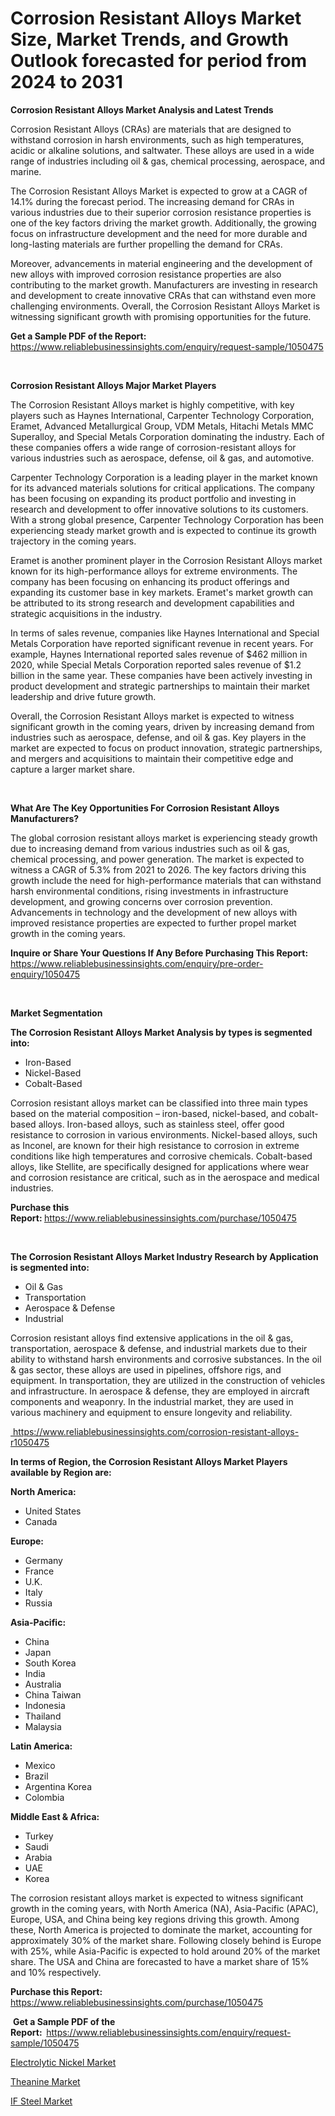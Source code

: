 <p><h1>Corrosion Resistant Alloys Market Size, Market Trends, and Growth Outlook forecasted for period from 2024 to 2031</h1></p><p><strong>Corrosion Resistant Alloys Market Analysis and Latest Trends</strong></p>
<p><p>Corrosion Resistant Alloys (CRAs) are materials that are designed to withstand corrosion in harsh environments, such as high temperatures, acidic or alkaline solutions, and saltwater. These alloys are used in a wide range of industries including oil & gas, chemical processing, aerospace, and marine.</p><p>The Corrosion Resistant Alloys Market is expected to grow at a CAGR of 14.1% during the forecast period. The increasing demand for CRAs in various industries due to their superior corrosion resistance properties is one of the key factors driving the market growth. Additionally, the growing focus on infrastructure development and the need for more durable and long-lasting materials are further propelling the demand for CRAs.</p><p>Moreover, advancements in material engineering and the development of new alloys with improved corrosion resistance properties are also contributing to the market growth. Manufacturers are investing in research and development to create innovative CRAs that can withstand even more challenging environments. Overall, the Corrosion Resistant Alloys Market is witnessing significant growth with promising opportunities for the future.</p></p>
<p><strong>Get a Sample PDF of the Report:&nbsp;</strong> <a href="https://www.reliablebusinessinsights.com/enquiry/request-sample/1050475">https://www.reliablebusinessinsights.com/enquiry/request-sample/1050475</a></p>
<p>&nbsp;</p>
<p><strong>Corrosion Resistant Alloys Major Market Players</strong></p>
<p><p>The Corrosion Resistant Alloys market is highly competitive, with key players such as Haynes International, Carpenter Technology Corporation, Eramet, Advanced Metallurgical Group, VDM Metals, Hitachi Metals MMC Superalloy, and Special Metals Corporation dominating the industry. Each of these companies offers a wide range of corrosion-resistant alloys for various industries such as aerospace, defense, oil & gas, and automotive.</p><p>Carpenter Technology Corporation is a leading player in the market known for its advanced materials solutions for critical applications. The company has been focusing on expanding its product portfolio and investing in research and development to offer innovative solutions to its customers. With a strong global presence, Carpenter Technology Corporation has been experiencing steady market growth and is expected to continue its growth trajectory in the coming years.</p><p>Eramet is another prominent player in the Corrosion Resistant Alloys market known for its high-performance alloys for extreme environments. The company has been focusing on enhancing its product offerings and expanding its customer base in key markets. Eramet's market growth can be attributed to its strong research and development capabilities and strategic acquisitions in the industry.</p><p>In terms of sales revenue, companies like Haynes International and Special Metals Corporation have reported significant revenue in recent years. For example, Haynes International reported sales revenue of $462 million in 2020, while Special Metals Corporation reported sales revenue of $1.2 billion in the same year. These companies have been actively investing in product development and strategic partnerships to maintain their market leadership and drive future growth.</p><p>Overall, the Corrosion Resistant Alloys market is expected to witness significant growth in the coming years, driven by increasing demand from industries such as aerospace, defense, and oil & gas. Key players in the market are expected to focus on product innovation, strategic partnerships, and mergers and acquisitions to maintain their competitive edge and capture a larger market share.</p></p>
<p>&nbsp;</p>
<p><strong>What Are The Key Opportunities For Corrosion Resistant Alloys Manufacturers?</strong></p>
<p><p>The global corrosion resistant alloys market is experiencing steady growth due to increasing demand from various industries such as oil & gas, chemical processing, and power generation. The market is expected to witness a CAGR of 5.3% from 2021 to 2026. The key factors driving this growth include the need for high-performance materials that can withstand harsh environmental conditions, rising investments in infrastructure development, and growing concerns over corrosion prevention. Advancements in technology and the development of new alloys with improved resistance properties are expected to further propel market growth in the coming years.</p></p>
<p><strong>Inquire or Share Your Questions If Any Before Purchasing This Report:</strong> <a href="https://www.reliablebusinessinsights.com/enquiry/pre-order-enquiry/1050475">https://www.reliablebusinessinsights.com/enquiry/pre-order-enquiry/1050475</a></p>
<p>&nbsp;</p>
<p><strong>Market Segmentation</strong></p>
<p><strong>The Corrosion Resistant Alloys Market Analysis by types is segmented into:</strong></p>
<p><ul><li>Iron-Based</li><li>Nickel-Based</li><li>Cobalt-Based</li></ul></p>
<p><p>Corrosion resistant alloys market can be classified into three main types based on the material composition – iron-based, nickel-based, and cobalt-based alloys. Iron-based alloys, such as stainless steel, offer good resistance to corrosion in various environments. Nickel-based alloys, such as Inconel, are known for their high resistance to corrosion in extreme conditions like high temperatures and corrosive chemicals. Cobalt-based alloys, like Stellite, are specifically designed for applications where wear and corrosion resistance are critical, such as in the aerospace and medical industries.</p></p>
<p><strong>Purchase this Report:&nbsp;</strong><a href="https://www.reliablebusinessinsights.com/purchase/1050475">https://www.reliablebusinessinsights.com/purchase/1050475</a></p>
<p>&nbsp;</p>
<p><strong>The Corrosion Resistant Alloys Market Industry Research by Application is segmented into:</strong></p>
<p><ul><li>Oil & Gas</li><li>Transportation</li><li>Aerospace & Defense</li><li>Industrial</li></ul></p>
<p><p>Corrosion resistant alloys find extensive applications in the oil & gas, transportation, aerospace & defense, and industrial markets due to their ability to withstand harsh environments and corrosive substances. In the oil & gas sector, these alloys are used in pipelines, offshore rigs, and equipment. In transportation, they are utilized in the construction of vehicles and infrastructure. In aerospace & defense, they are employed in aircraft components and weaponry. In the industrial market, they are used in various machinery and equipment to ensure longevity and reliability.</p></p>
<p><a href="https://www.reliablebusinessinsights.com/corrosion-resistant-alloys-r1050475">&nbsp;https://www.reliablebusinessinsights.com/corrosion-resistant-alloys-r1050475</a></p>
<p><strong>In terms of Region, the Corrosion Resistant Alloys Market Players available by Region are:</strong></p>
<p>
    <p> <strong> North America: </strong>
        <ul>
            <li>United States</li>
            <li>Canada</li>
        </ul>
        </p> 
    <p> <strong> Europe: </strong>
        <ul>
            <li>Germany</li>
            <li>France</li>
            <li>U.K.</li>
            <li>Italy</li>
            <li>Russia</li>
        </ul>
        </p> 
    <p> <strong> Asia-Pacific: </strong>
        <ul>
            <li>China</li>
            <li>Japan</li>
            <li>South Korea</li>
            <li>India</li>
            <li>Australia</li>
            <li>China Taiwan</li>
            <li>Indonesia</li>
            <li>Thailand</li>
            <li>Malaysia</li>
        </ul>
        </p> 
    <p> <strong> Latin America: </strong>
        <ul>
            <li>Mexico</li>
            <li>Brazil</li>
            <li>Argentina Korea</li>
            <li>Colombia</li>
        </ul>
        </p> 
    <p> <strong> Middle East & Africa: </strong>
        <ul>
            <li>Turkey</li>
            <li>Saudi</li>
            <li>Arabia</li>
            <li>UAE</li>
            <li>Korea</li>
        </ul>
    </p>
    </p>
<p><p>The corrosion resistant alloys market is expected to witness significant growth in the coming years, with North America (NA), Asia-Pacific (APAC), Europe, USA, and China being key regions driving this growth. Among these, North America is projected to dominate the market, accounting for approximately 30% of the market share. Following closely behind is Europe with 25%, while Asia-Pacific is expected to hold around 20% of the market share. The USA and China are forecasted to have a market share of 15% and 10% respectively.</p></p>
<p><strong>Purchase this Report: </strong><a href="https://www.reliablebusinessinsights.com/purchase/1050475">https://www.reliablebusinessinsights.com/purchase/1050475</a></p>
<p>&nbsp;<strong>Get a Sample PDF of the Report:&nbsp;&nbsp;</strong><a href="https://www.reliablebusinessinsights.com/enquiry/request-sample/1050475">https://www.reliablebusinessinsights.com/enquiry/request-sample/1050475</a></p>
<p><strong></strong></p>
<p><p><a href="https://github.com/yazulaeha/Market-Research-Report-List-1/blob/main/electrolytic-nickel-market.md">Electrolytic Nickel Market</a></p><p><a href="https://github.com/haleemasakdiya1/Market-Research-Report-List-1/blob/main/theanine-market.md">Theanine Market</a></p><p><a href="https://github.com/rionkhanvai01/Market-Research-Report-List-1/blob/main/if-steel-market.md">IF Steel Market</a></p></p>
